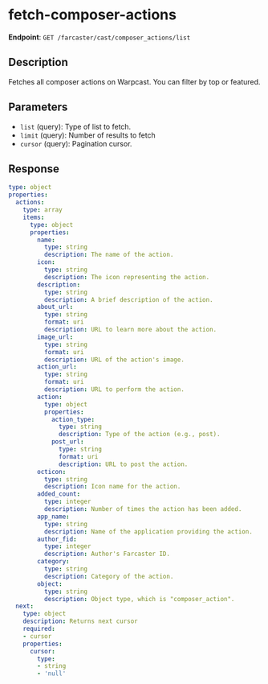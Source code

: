 # fetch-composer-actions

**Endpoint**: `GET /farcaster/cast/composer_actions/list`

## Description
Fetches all composer actions on Warpcast. You can filter by top or featured.

## Parameters
- `list` (query): Type of list to fetch.
- `limit` (query): Number of results to fetch
- `cursor` (query): Pagination cursor.

## Response
```yaml
type: object
properties:
  actions:
    type: array
    items:
      type: object
      properties:
        name:
          type: string
          description: The name of the action.
        icon:
          type: string
          description: The icon representing the action.
        description:
          type: string
          description: A brief description of the action.
        about_url:
          type: string
          format: uri
          description: URL to learn more about the action.
        image_url:
          type: string
          format: uri
          description: URL of the action's image.
        action_url:
          type: string
          format: uri
          description: URL to perform the action.
        action:
          type: object
          properties:
            action_type:
              type: string
              description: Type of the action (e.g., post).
            post_url:
              type: string
              format: uri
              description: URL to post the action.
        octicon:
          type: string
          description: Icon name for the action.
        added_count:
          type: integer
          description: Number of times the action has been added.
        app_name:
          type: string
          description: Name of the application providing the action.
        author_fid:
          type: integer
          description: Author's Farcaster ID.
        category:
          type: string
          description: Category of the action.
        object:
          type: string
          description: Object type, which is "composer_action".
  next:
    type: object
    description: Returns next cursor
    required:
    - cursor
    properties:
      cursor:
        type:
        - string
        - 'null'
```

